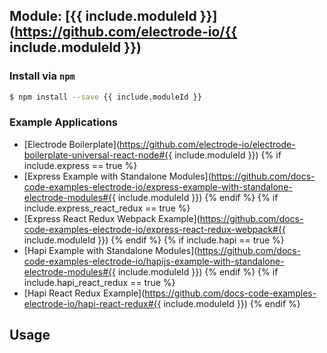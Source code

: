 ## Module: [{{ include.moduleId }}](https://github.com/electrode-io/{{ include.moduleId }})

### Install via `npm`

```bash
$ npm install --save {{ include.moduleId }}
```

### Example Applications

* [Electrode Boilerplate](https://github.com/electrode-io/electrode-boilerplate-universal-react-node#{{ include.moduleId }})
{% if include.express == true %}
* [Express Example with Standalone Modules](https://github.com/docs-code-examples-electrode-io/express-example-with-standalone-electrode-modules#{{ include.moduleId }})
{% endif %}
{% if include.express_react_redux == true %}
* [Express React Redux Webpack Example](https://github.com/docs-code-examples-electrode-io/express-react-redux-webpack#{{ include.moduleId }})
{% endif %}
{% if include.hapi == true %}
* [Hapi Example with Standalone Modules](https://github.com/docs-code-examples-electrode-io/hapijs-example-with-standalone-electrode-modules#{{ include.moduleId }})
{% endif %}
{% if include.hapi_react_redux == true %}
* [Hapi React Redux Example](https://github.com/docs-code-examples-electrode-io/hapi-react-redux#{{ include.moduleId }})
{% endif %}


## Usage
